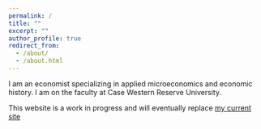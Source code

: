 ```yaml
---
permalink: /
title: ""
excerpt: ""
author_profile: true
redirect_from: 
  - /about/
  - /about.html
---
```


I am an economist specializing in applied microeconomics and economic history. I am on the faculty at Case Western Reserve University. 

This website is a work in progress and will eventually replace [my current site](https://faculty.weatherhead.case.edu/clingingsmith/default.html)

